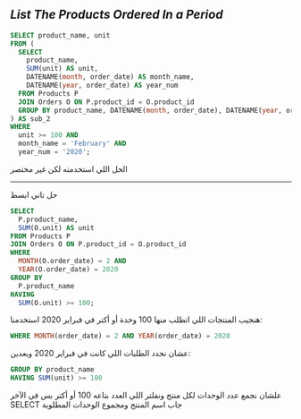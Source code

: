 ## _List The Products Ordered In a Period_

```sql
SELECT product_name, unit
FROM (
  SELECT 
    product_name, 
    SUM(unit) AS unit,
    DATENAME(month, order_date) AS month_name,
    DATENAME(year, order_date) AS year_num
  FROM Products P 
  JOIN Orders O ON P.product_id = O.product_id
  GROUP BY product_name, DATENAME(month, order_date), DATENAME(year, order_date)
) AS sub_2
WHERE 
  unit >= 100 AND 
  month_name = 'February' AND 
  year_num = '2020';
```
الحل اللي استخدمته لكن غير مختصر 

---

حل تاني ابسط 
```sql
SELECT 
  P.product_name, 
  SUM(O.unit) AS unit
FROM Products P
JOIN Orders O ON P.product_id = O.product_id
WHERE 
  MONTH(O.order_date) = 2 AND 
  YEAR(O.order_date) = 2020
GROUP BY 
  P.product_name
HAVING 
  SUM(O.unit) >= 100;
```
هنجيب المنتجات اللي اتطلب منها 100 وحدة أو أكتر في فبراير 2020
استخدمنا:

``` sql
WHERE MONTH(order_date) = 2 AND YEAR(order_date) = 2020
```
عشان نحدد الطلبات اللي كانت في فبراير 2020
وبعدين:
```sql
GROUP BY product_name
HAVING SUM(unit) >= 100
```
علشان نجمع عدد الوحدات لكل منتج ونفلتر اللي العدد بتاعه 100 أو أكتر بس
في الآخر SELECT جاب اسم المنتج ومجموع الوحدات المطلوبة
